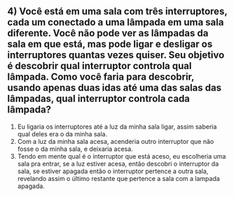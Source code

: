 ## 4) Você está em uma sala com três interruptores, cada um conectado a uma lâmpada em uma sala diferente. Você não pode ver as lâmpadas da sala em que está, mas pode ligar e desligar os interruptores quantas vezes quiser. Seu objetivo é descobrir qual interruptor controla qual lâmpada. Como você faria para descobrir, usando apenas duas idas até uma das salas das lâmpadas, qual interruptor controla cada lâmpada?

1. Eu ligaria os interruptores até a luz da minha sala ligar, assim saberia qual deles era o da minha sala.
2. Com a luz da minha sala acesa, acenderia outro interruptor que não fosse o da minha sala, e deixaria acesa.
3. Tendo em mente qual é o interruptor que está aceso, eu escolheria uma sala pra entrar, se a luz estiver acesa, então descobri o interruptor da sala, se estiver apagada então o interruptor pertence a outra sala, revelando assim o último restante que pertence a sala com a lampada apagada.